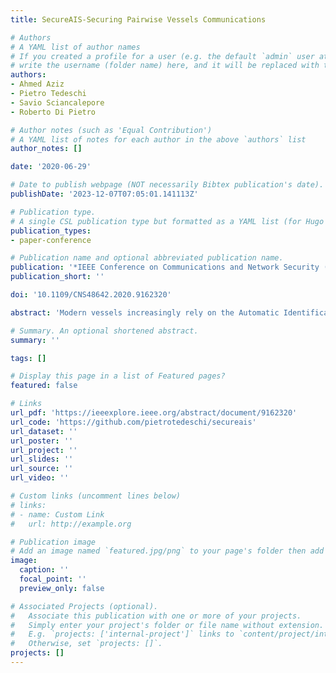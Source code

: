 ```yaml
---
title: SecureAIS-Securing Pairwise Vessels Communications

# Authors
# A YAML list of author names
# If you created a profile for a user (e.g. the default `admin` user at `content/authors/admin/`), 
# write the username (folder name) here, and it will be replaced with their full name and linked to their profile.
authors:
- Ahmed Aziz
- Pietro Tedeschi
- Savio Sciancalepore
- Roberto Di Pietro

# Author notes (such as 'Equal Contribution')
# A YAML list of notes for each author in the above `authors` list
author_notes: []

date: '2020-06-29'

# Date to publish webpage (NOT necessarily Bibtex publication's date).
publishDate: '2023-12-07T07:05:01.141113Z'

# Publication type.
# A single CSL publication type but formatted as a YAML list (for Hugo requirements).
publication_types:
- paper-conference

# Publication name and optional abbreviated publication name.
publication: '*IEEE Conference on Communications and Network Security (CNS)*'
publication_short: ''

doi: '10.1109/CNS48642.2020.9162320'

abstract: 'Modern vessels increasingly rely on the Automatic Identification System (AIS) digital technology to wirelessly broadcast identification and position information to neighboring vessels and ports. AIS is a time-slotted protocol that also provides unicast messages-usually employed to manage self-separation and to exchange safety information. However, AIS does not provide any security feature. The messages are exchanged in clear-text, and they are not authenticated, being vulnerable to several attacks, including forging and replay. Despite the existing contributions in the literature propose some strategies to overcome the exposed weaknesses, some are insecure, others do not comply with the standard, while the remaining few ones would introduce an unacceptable overhead-that is, they would require a relevant number of AIS-time slots, because of the limited payload available for each time-slot. In this paper, we propose SecureAIS, a key agreement scheme that allows any pair of vessels in reach of an AIS radio to agree on a shared session key of the desired length, by requiring just a fraction of the AIS time-slots of competing solutions. Further, the scheme is fully standard compliant and does not require any modification to the available hardware. The proposed scheme integrates the Elliptic Curve Qu-Vanstone (ECQV) implicit certification scheme and the Elliptic Curve Diffie Hellman (ECDH) key agreement technique, requiring moderate computational overhead while enjoying an optimal usage of the available bandwidth. When configured with the highest security level of 256 bits, SecureAIS allows two AIS transceivers to agree on a shared session key in 20 time-slots, against the 96 time-slots required by the competing solution based on traditional X.509 certificates. The proposed solution has been implemented and tested in a real scenario, while its security has been formally evaluated through the ProVerif tool. Finally, the source code of our Proof-of-concept using GNURadio and Ettus Research X310 has been also released as open-source to pave the way to further research by both Industry and Academia in maritime communication security.'

# Summary. An optional shortened abstract.
summary: ''

tags: []

# Display this page in a list of Featured pages?
featured: false

# Links
url_pdf: 'https://ieeexplore.ieee.org/abstract/document/9162320'
url_code: 'https://github.com/pietrotedeschi/secureais'
url_dataset: ''
url_poster: ''
url_project: ''
url_slides: ''
url_source: ''
url_video: ''

# Custom links (uncomment lines below)
# links:
# - name: Custom Link
#   url: http://example.org

# Publication image
# Add an image named `featured.jpg/png` to your page's folder then add a caption below.
image:
  caption: ''
  focal_point: ''
  preview_only: false

# Associated Projects (optional).
#   Associate this publication with one or more of your projects.
#   Simply enter your project's folder or file name without extension.
#   E.g. `projects: ['internal-project']` links to `content/project/internal-project/index.md`.
#   Otherwise, set `projects: []`.
projects: []
---
```

